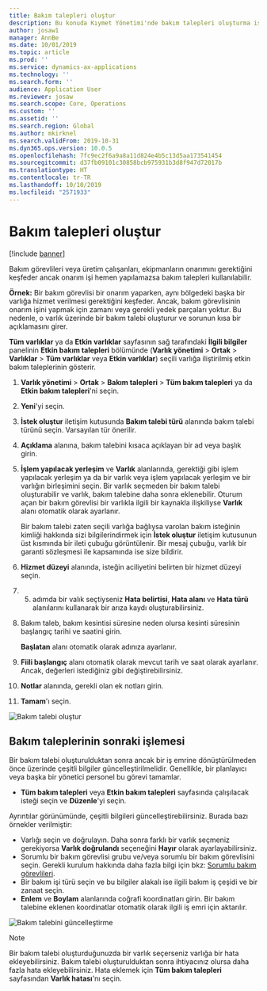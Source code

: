 ```yaml
---
title: Bakım talepleri oluştur
description: Bu konuda Kıymet Yönetimi'nde bakım talepleri oluşturma işlemi açıklanmaktadır.
author: josaw1
manager: AnnBe
ms.date: 10/01/2019
ms.topic: article
ms.prod: ''
ms.service: dynamics-ax-applications
ms.technology: ''
ms.search.form: ''
audience: Application User
ms.reviewer: josaw
ms.search.scope: Core, Operations
ms.custom: ''
ms.assetid: ''
ms.search.region: Global
ms.author: mkirknel
ms.search.validFrom: 2019-10-31
ms.dyn365.ops.version: 10.0.5
ms.openlocfilehash: 7fc9ec2f6a9a8a11d824e4b5c13d5aa173541454
ms.sourcegitcommit: d37fb09101c30858bcb975931b3d8f947d72017b
ms.translationtype: HT
ms.contentlocale: tr-TR
ms.lasthandoff: 10/10/2019
ms.locfileid: "2571933"
---
```

# <a name="create-maintenance-requests"></a>Bakım talepleri oluştur

[!include [banner](../../includes/banner.md)]

 

Bakım görevlileri veya üretim çalışanları, ekipmanların onarımını gerektiğini keşfeder ancak onarım işi hemen yapılamazsa bakım talepleri kullanılabilir.

**Örnek:** Bir bakım görevlisi bir onarım yaparken, aynı bölgedeki başka bir varlığa hizmet verilmesi gerektiğini keşfeder. Ancak, bakım görevlisinin onarım işini yapmak için zamanı veya gerekli yedek parçaları yoktur. Bu nedenle, o varlık üzerinde bir bakım talebi oluşturur ve sorunun kısa bir açıklamasını girer.

**Tüm varlıklar** ya da **Etkin varlıklar** sayfasının sağ tarafındaki **İlgili bilgiler** panelinin **Etkin bakım talepleri** bölümünde (**Varlık yönetimi** \> **Ortak** \> **Varlıklar** \> **Tüm varlıklar** veya **Etkin varlıklar**) seçili varlığa iliştirilmiş etkin bakım taleplerinin gösterir.

1. **Varlık yönetimi** \> **Ortak** \> **Bakım talepleri** \> **Tüm bakım talepleri** ya da **Etkin bakım talepleri**'ni seçin.
2. **Yeni**'yi seçin.
3. **İstek oluştur** iletişim kutusunda **Bakım talebi türü** alanında bakım talebi türünü seçin. Varsayılan tür önerilir.
4. **Açıklama** alanına, bakım talebini kısaca açıklayan bir ad veya başlık girin.
5. **İşlem yapılacak yerleşim** ve **Varlık** alanlarında, gerektiği gibi işlem yapılacak yerleşim ya da bir varlık veya işlem yapılacak yerleşim ve bir varlığın birleşimini seçin. Bir varlık seçmeden bir bakım talebi oluşturabilir ve varlık, bakım talebine daha sonra eklenebilir. Oturum açan bir bakım görevlisi bir varlıkla ilgili bir kaynakla ilişkiliyse **Varlık** alanı otomatik olarak ayarlanır.

    Bir bakım talebi zaten seçili varlığa bağlıysa varolan bakım isteğinin kimliği hakkında sizi bilgilerindirmek için **İstek oluştur** iletişim kutusunun üst kısmında bir ileti çubuğu görüntülenir. Bir mesaj çubuğu, varlık bir garanti sözleşmesi ile kapsamında ise size bildirir.

6. **Hizmet düzeyi** alanında, isteğin aciliyetini belirten bir hizmet düzeyi seçin.
7. 5. adımda bir valık seçtiyseniz **Hata belirtisi**, **Hata alanı** ve **Hata türü** alanılarını kullanarak bir arıza kaydı oluşturabilirsiniz.
8. Bakım taleb, bakım kesintisi süresine neden olursa kesinti süresinin başlangıç tarihi ve saatini girin.

    **Başlatan** alanı otomatik olarak adınıza ayarlanır.

10. **Fiili başlangıç** alanı otomatik olarak mevcut tarih ve saat olarak ayarlanır. Ancak, değerleri istediğiniz gibi değiştirebilirsiniz.
11. **Notlar** alanında, gerekli olan ek notları girin.
12. **Tamam**'ı seçin.

![Bakım talebi oluştur](media/03-manage-maintenance-requests.png)

## <a name="subsequent-processing-of-maintenance-requests"></a>Bakım taleplerinin sonraki işlemesi

Bir bakım talebi oluşturulduktan sonra ancak bir iş emrine dönüştürülmeden önce üzerinde çeşitli bilgiler güncelleştirilmelidir. Genellikle, bir planlayıcı veya başka bir yönetici personel bu görevi tamamlar.

- **Tüm bakım talepleri** veya **Etkin bakım talepleri** sayfasında çalışılacak isteği seçin ve **Düzenle**'yi seçin.

Ayrıntılar görünümünde, çeşitli bilgileri güncelleştirebilirsiniz. Burada bazı örnekler verilmiştir:

- Varlığı seçin ve doğrulayın. Daha sonra farklı bir varlık seçmeniz gerekiyorsa **Varlık doğrulandı** seçeneğini **Hayır** olarak ayarlayabilirsiniz.
- Sorumlu bir bakım görevlisi grubu ve/veya sorumlu bir bakım görevlisini seçin. Gerekli kurulum hakkında daha fazla bilgi için bkz: [Sorumlu bakım görevlileri](../setup-for-maintenance-requests/responsible-workers.md).
- Bir bakım işi türü seçin ve bu bilgiler alakalı ise ilgili bakım iş çeşidi ve bir zanaat seçin.
- **Enlem** ve **Boylam** alanlarında coğrafi koordinatları girin. Bir bakım talebine eklenen koordinatlar otomatik olarak ilgili iş emri için aktarılır. 

![Bakım talebini güncelleştirme](media/04-manage-maintenance-requests.png)

> [!NOTE]
> Bir bakım talebi oluşturduğunuzda bir varlık seçerseniz varlığa bir hata ekleyebilirsiniz. Bakım talebi oluşturulduktan sonra ihtiyacınız olursa daha fazla hata ekleyebilirsiniz. Hata eklemek için **Tüm bakım talepleri** sayfasından **Varlık hatası**'nı seçin.
